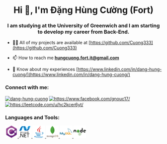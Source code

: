 <h1 align="center">Hi 👋, I'm Đặng Hùng Cường (Fort)</h1>
<h3 align="center">I am studying at the University of Greenwich and I am starting to develop my career from Back-End.</h3>

- 👨‍💻 All of my projects are available at [https://github.com/Cuong333](https://github.com/Cuong333)

- 📫 How to reach me **hungcuong.fort.it@gmail.com**

- 📄 Know about my experiences [https://www.linkedin.com/in/dang-hung-cuong/](https://www.linkedin.com/in/dang-hung-cuong/)

<h3 align="left">Connect with me:</h3>
<p align="left">
<a href="https://linkedin.com/in/dang-hung-cuong" target="blank"><img align="center" src="https://raw.githubusercontent.com/rahuldkjain/github-profile-readme-generator/master/src/images/icons/Social/linked-in-alt.svg" alt="dang-hung-cuong" height="30" width="40" /></a>
<a href="https://fb.com/https://www.facebook.com/gnouc17/" target="blank"><img align="center" src="https://raw.githubusercontent.com/rahuldkjain/github-profile-readme-generator/master/src/images/icons/Social/facebook.svg" alt="https://www.facebook.com/gnouc17/" height="30" width="40" /></a>
<a href="https://www.leetcode.com/https://leetcode.com/u/hc2kcer6yt/" target="blank"><img align="center" src="https://raw.githubusercontent.com/rahuldkjain/github-profile-readme-generator/master/src/images/icons/Social/leet-code.svg" alt="https://leetcode.com/u/hc2kcer6yt/" height="30" width="40" /></a>
</p>

<h3 align="left">Languages and Tools:</h3>
<p align="left"> <a href="https://www.w3schools.com/cs/" target="_blank" rel="noreferrer"> <img src="https://raw.githubusercontent.com/devicons/devicon/master/icons/csharp/csharp-original.svg" alt="csharp" width="40" height="40"/> </a> <a href="https://dotnet.microsoft.com/" target="_blank" rel="noreferrer"> <img src="https://raw.githubusercontent.com/devicons/devicon/master/icons/dot-net/dot-net-original-wordmark.svg" alt="dotnet" width="40" height="40"/> </a> <a href="https://www.java.com" target="_blank" rel="noreferrer"> <img src="https://raw.githubusercontent.com/devicons/devicon/master/icons/java/java-original.svg" alt="java" width="40" height="40"/> </a> <a href="https://www.mongodb.com/" target="_blank" rel="noreferrer"> <img src="https://raw.githubusercontent.com/devicons/devicon/master/icons/mongodb/mongodb-original-wordmark.svg" alt="mongodb" width="40" height="40"/> </a> <a href="https://www.mysql.com/" target="_blank" rel="noreferrer"> <img src="https://raw.githubusercontent.com/devicons/devicon/master/icons/mysql/mysql-original-wordmark.svg" alt="mysql" width="40" height="40"/> </a> <a href="https://nodejs.org" target="_blank" rel="noreferrer"> <img src="https://raw.githubusercontent.com/devicons/devicon/master/icons/nodejs/nodejs-original-wordmark.svg" alt="nodejs" width="40" height="40"/> </a> </p>

